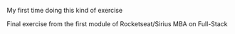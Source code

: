 My first time doing this kind of exercise

Final exercise from the first module of Rocketseat/Sirius MBA on Full-Stack
